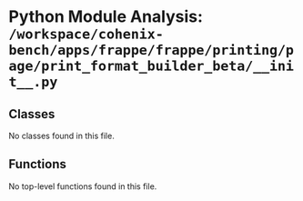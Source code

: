 # Python Module Analysis: `/workspace/cohenix-bench/apps/frappe/frappe/printing/page/print_format_builder_beta/__init__.py`

## Classes

No classes found in this file.


## Functions

No top-level functions found in this file.
